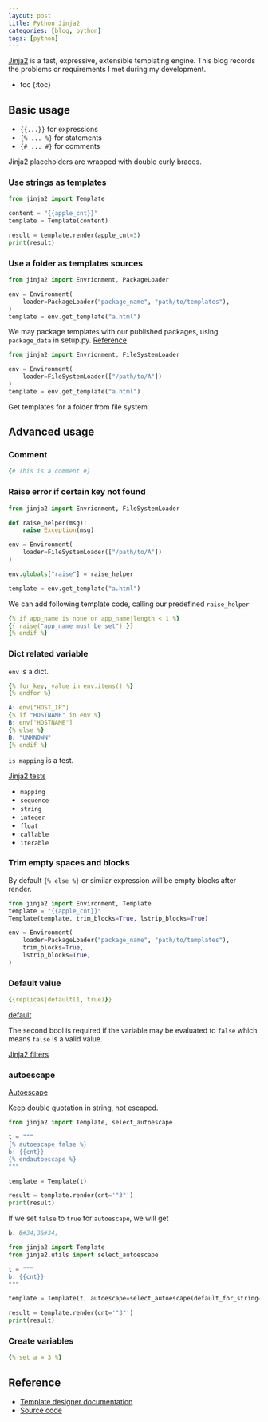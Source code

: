 ```yaml
---
layout: post
title: Python Jinja2
categories: [blog, python]
tags: [python]
---
```



[Jinja2](https://jinja.palletsprojects.com/en/3.1.x/) is a fast, expressive,
extensible templating engine. This blog records the problems or requirements I met
during my development.

+ toc
{:toc}


## Basic usage

+ `{{...}}` for expressions
+ `{% ... %}` for statements
+ `{# ... #}` for comments

Jinja2 placeholders are wrapped with double curly braces.

### Use strings as templates

```python
from jinja2 import Template

content = "{{apple_cnt}}"
template = Template(content)

result = template.render(apple_cnt=3)
print(result)
```

### Use a folder as templates sources

```python
from jinja2 import Envrionment, PackageLoader

env = Environment(
    loader=PackageLoader("package_name", "path/to/templates"),
)
template = env.get_template("a.html")
```

We may package templates with our published packages, using `package_data` in setup.py.
[Reference](https://www.chunyangwen.com/blog/python/python-setup.html#package_data)

```python
from jinja2 import Envrionment, FileSystemLoader

env = Environment(
    loader=FileSystemLoader(["/path/to/A"])
)
template = env.get_template("a.html")
```

Get templates for a folder from file system.

## Advanced usage

### Comment

```yaml
{# This is a comment #}
```

### Raise error if certain key not found

```python
from jinja2 import Envrionment, FileSystemLoader

def raise_helper(msg):
    raise Exception(msg)

env = Environment(
    loader=FileSystemLoader(["/path/to/A"])
)

env.globals["raise"] = raise_helper

template = env.get_template("a.html")
```

We can add following template code, calling our predefined `raise_helper`

```yaml
{% if app_name is none or app_name|length < 1 %}
{{ raise("app_name must be set") }}
{% endif %}
```

### Dict related variable

`env` is a dict.

```yaml
{% for key, value in env.items() %}
{% endfor %}

A: env["HOST_IP"]
{% if "HOSTNAME" in env %}
B: env["HOSTNAME"]
{% else %}
B: "UNKNOWN"
{% endif %}
```

`is mapping` is a test.

[Jinja2 tests](https://jinja.palletsprojects.com/en/3.1.x/templates/#builtin-tests)

+ `mapping`
+ `sequence`
+ `string`
+ `integer`
+ `float`
+ `callable`
+ `iterable`

### Trim empty spaces and blocks

By default `{% else %}` or similar expression will be empty blocks after render.

```python
from jinja2 import Environment, Template
template = "{{apple_cnt}}"
Template(template, trim_blocks=True, lstrip_blocks=True)

env = Environment(
    loader=PackageLoader("package_name", "path/to/templates"),
    trim_blocks=True,
    lstrip_blocks=True,
)
```

### Default value

```yaml
{{replicas|default(1, true)}}
```

[default](https://jinja.palletsprojects.com/en/3.1.x/templates/?highlight=default%20function#jinja-filters.default)

The second bool is required if the variable may be evaluated to `false` which means `false`
is a valid value.

[Jinja2 filters](https://jinja.palletsprojects.com/en/3.1.x/templates/#builtin-filters)

### autoescape

[Autoescape](https://jinja.palletsprojects.com/en/3.1.x/api/#autoescaping)

Keep double quotation in string, not escaped.

```python
from jinja2 import Template, select_autoescape

t = """
{% autoescape false %}
b: {{cnt}}
{% endautoescape %}
"""

template = Template(t)

result = template.render(cnt='"3"')
print(result)
```

If we set `false` to `true` for `autoescape`, we will get

```python
b: &#34;3&#34;
```

```python
from jinja2 import Template
from jinja2.utils import select_autoescape

t = """
b: {{cnt}}
"""

template = Template(t, autoescape=select_autoescape(default_for_string=False))

result = template.render(cnt='"3"')
print(result)
```

### Create variables

```yaml
{% set a = 3 %}
```

## Reference

+ [Template designer documentation](https://jinja.palletsprojects.com/en/3.1.x/templates/)
+ [Source code](https://github.com/pallets/jinja)
